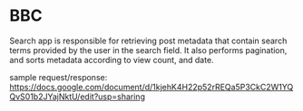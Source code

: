# BBC

Search app is responsible for retrieving post metadata that contain search terms provided by the user in the search field. 
It also performs pagination, and sorts metadata according to view count, and date. 

sample request/response: https://docs.google.com/document/d/1kjehK4H22p52rREQa5P3CkC2W1YQQvS01b2JYajNktU/edit?usp=sharing
